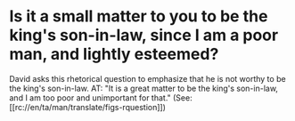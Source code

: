 # Is it a small matter to you to be the king's son-in-law, since I am a poor man, and lightly esteemed?

David asks this rhetorical question to emphasize that he is not worthy to be the king's son-in-law. AT: "It is a great matter to be the king's son-in-law, and I am too poor and unimportant for that." (See: [[rc://en/ta/man/translate/figs-rquestion]])

